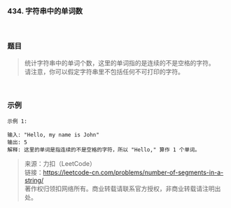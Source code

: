 ### 434. 字符串中的单词数

<br>

### 题目

> 统计字符串中的单词个数，这里的单词指的是连续的不是空格的字符。<br>
请注意，你可以假定字符串里不包括任何不可打印的字符。


<br>

### 示例
```
示例 1:

输入: "Hello, my name is John"
输出: 5
解释: 这里的单词是指连续的不是空格的字符，所以 "Hello," 算作 1 个单词。
```

>来源：力扣（LeetCode）<br>
链接：https://leetcode-cn.com/problems/number-of-segments-in-a-string/<br>
著作权归领扣网络所有。商业转载请联系官方授权，非商业转载请注明出处。

<br>
